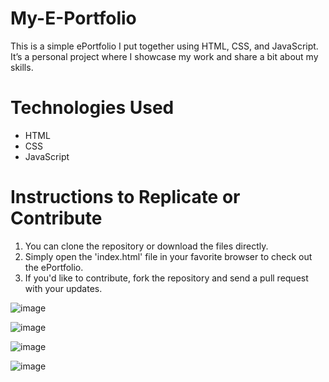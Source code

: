 # My-E-Portfolio

This is a simple ePortfolio I put together using HTML, CSS, and JavaScript. It’s a personal project where I showcase my work and share a bit about my skills.

# Technologies Used

- HTML
- CSS
- JavaScript

# Instructions to Replicate or Contribute

1. You can clone the repository or download the files directly.
2. Simply open the 'index.html' file in your favorite browser to check out the ePortfolio.
3. If you'd like to contribute, fork the repository and send a pull request with your updates.

![image](https://github.com/user-attachments/assets/dfb6974c-089f-4a41-96ec-7bd4224ea8bc)

![image](https://github.com/user-attachments/assets/6f70dc98-ab37-4574-9faa-51c28c47a246)

![image](https://github.com/user-attachments/assets/427b3e1c-f386-49cc-aa60-8060708d2222)

![image](https://github.com/user-attachments/assets/28bbc056-2337-4260-8526-7b750b5bf287)

